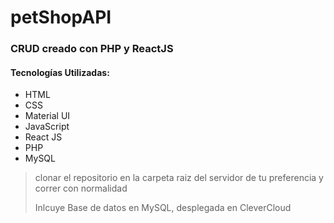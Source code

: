 # petShopAPI
### **CRUD** creado con **PHP** y **ReactJS**

#### Tecnologías Utilizadas:
- HTML
- CSS
- Material UI
- JavaScript
- React JS
- PHP
- MySQL

> clonar el repositorio en la carpeta raiz del servidor de tu preferencia y correr con normalidad
> 
> Inlcuye Base de datos en MySQL, desplegada en CleverCloud 


